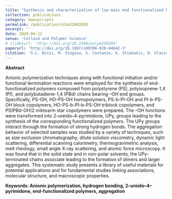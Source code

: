 ```yaml
---
title: "Synthesis and characterization of low mass end functionalized homo and copolymers with UPy groups"
collection: publications
category: manuscripts
permalink: /publication/nika22042020
excerpt: ''
date: 2020-04-22
venue: 'Colloid and Polymer Science'
# slidesurl: 'http://doi.org/10.3390/polym150304'
paperurl: 'http://doi.org/10.1007/s00396-020-04642-3'
citation: 'S-L. Bitsi, M. Stogiou, S. Costanzo, E. Stiakakis, D. Vlassopoulos, A. Nika, M. Chatzichristidi, M. Pitsikalis. (2020). &quot;Synthesis and characterization of low molar mass end functionalized homo and copolymers with UPy groups.&quot; <i>Polymers</i>. 298.'
---
```


**Abstract**

Anionic polymerization techniques along with functional initiation and/or functional termination reactions were employed for the synthesis of end-functionalized polymers composed from polystyrene (PS), polyisoprene-1,4 (PI), and polybutadiene-1,4 (PBd) chains bearing –OH end groups. Specifically, PS-OH, HO-PS-OH homopolymers, PS-b-PI-OH and PI-b-PS-OH block copolymers, HO-PS-b-PI-b-PS-OH triblock copolymers, and PS(PBd-OH)2 miktoarm star copolymers were prepared. The –OH functions were transformed into 2–ureido–4–pyrimidone, UPy, groups leading to the synthesis of the corresponding functionalized polymers. The UPy groups interact through the formation of strong hydrogen bonds. The aggregation behavior of selected samples was studied by a variety of techniques, such as size exclusion chromatography, dilute solution viscometry, dynamic light scattering, differential scanning calorimetry, thermogravimetric analysis, melt rheology, small angle X-ray scattering, and atomic force microscopy. It was found that in the solid state and in non-polar solvents, the UPy-terminated chains associate leading to the formation of dimers and larger aggregates. This systematic study presents a library of useful materials for potential applications and for fundamental studies linking associations, molecular structure, and macroscopic properties.

**Keywords: Anionic polymerization, hydrogen bonding, 2–ureido–4–pyrimidone, end-functionalized polymers, aggregation**
